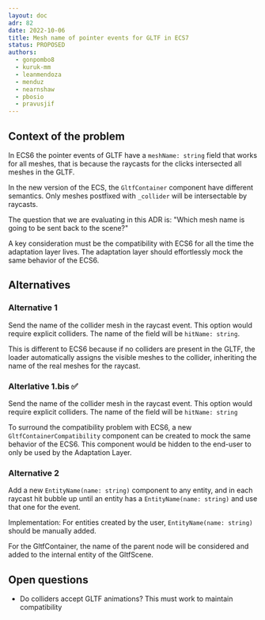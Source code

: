 ```yaml
---
layout: doc
adr: 82
date: 2022-10-06
title: Mesh name of pointer events for GLTF in ECS7
status: PROPOSED
authors:
  - gonpombo8
  - kuruk-mm
  - leanmendoza
  - menduz
  - nearnshaw
  - pbosio
  - pravusjif
---
```


## Context of the problem

In ECS6 the pointer events of GLTF have a `meshName: string` field that works for all meshes, that is because the raycasts for the clicks intersected all meshes in the GLTF.

In the new version of the ECS, the `GltfContainer` component have different semantics. Only meshes postfixed with `_collider` will be intersectable by raycasts.

The question that we are evaluating in this ADR is: "Which mesh name is going to be sent back to the scene?"

A key consideration must be the compatibility with ECS6 for all the time the adaptation layer lives. The adaptation layer should effortlessly mock the same behavior of the ECS6.

## Alternatives

### Alternative 1

Send the name of the collider mesh in the raycast event. This option would require explicit colliders. The name of the field will be `hitName: string`.

This is different to ECS6 because if no colliders are present in the GLTF, the loader automatically assigns the visible meshes to the collider, inheriting the name of the real meshes for the raycast.

### Alterlative 1.bis ✅

Send the name of the collider mesh in the raycast event. This option would require explicit colliders. The name of the field will be `hitName: string`

To surround the compatibility problem with ECS6, a new `GltfContainerCompatibility` component can be created to mock the same behavior of the ECS6. This component would be hidden to the end-user to only be used by the Adaptation Layer.

### Alternative 2

Add a new `EntityName(name: string)` component to any entity, and in each raycast hit bubble up until an entity has a `EntityName(name: string)` and use that one for the event.

Implementation: For entities created by the user, `EntityName(name: string)` should be manually added.

For the GltfContainer, the name of the parent node will be considered and added to the internal entity of the GltfScene.

## Open questions

- Do colliders accept GLTF animations? This must work to maintain compatibility
